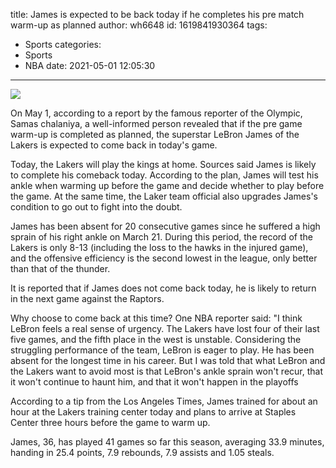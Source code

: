 title: James is expected to be back today if he completes his pre match warm-up as planned
author: wh6648
id: 1619841930364
tags: 
- Sports
categories: 
- Sports
- NBA
date: 2021-05-01 12:05:30
---
![](https://p1.itc.cn/images01/20210501/bb2a640f1151417aa07e09d66303bc08.jpeg)


On May 1, according to a report by the famous reporter of the Olympic, Samas chalaniya, a well-informed person revealed that if the pre game warm-up is completed as planned, the superstar LeBron James of the Lakers is expected to come back in today's game.

Today, the Lakers will play the kings at home. Sources said James is likely to complete his comeback today. According to the plan, James will test his ankle when warming up before the game and decide whether to play before the game. At the same time, the Laker team official also upgrades James's condition to go out to fight into the doubt.

James has been absent for 20 consecutive games since he suffered a high sprain of his right ankle on March 21. During this period, the record of the Lakers is only 8-13 (including the loss to the hawks in the injured game), and the offensive efficiency is the second lowest in the league, only better than that of the thunder.

It is reported that if James does not come back today, he is likely to return in the next game against the Raptors.

Why choose to come back at this time? One NBA reporter said: "I think LeBron feels a real sense of urgency. The Lakers have lost four of their last five games, and the fifth place in the west is unstable. Considering the struggling performance of the team, LeBron is eager to play. He has been absent for the longest time in his career. But I was told that what LeBron and the Lakers want to avoid most is that LeBron's ankle sprain won't recur, that it won't continue to haunt him, and that it won't happen in the playoffs

According to a tip from the Los Angeles Times, James trained for about an hour at the Lakers training center today and plans to arrive at Staples Center three hours before the game to warm up.

James, 36, has played 41 games so far this season, averaging 33.9 minutes, handing in 25.4 points, 7.9 rebounds, 7.9 assists and 1.05 steals.

